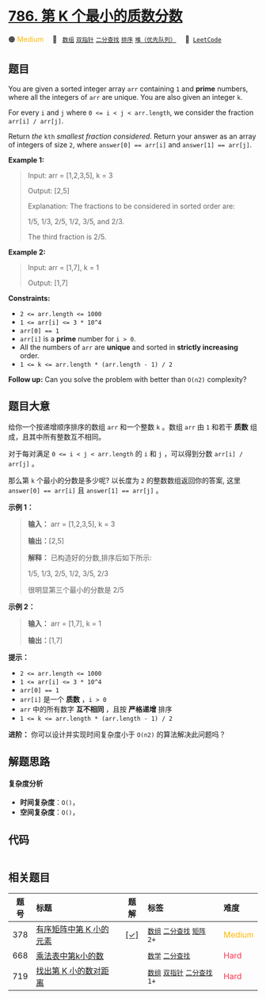 # [786. 第 K 个最小的质数分数](https://leetcode.com/problems/k-th-smallest-prime-fraction)

🟠 <font color=#ffb800>Medium</font>&emsp; 🔖&ensp; [`数组`](/tag/array.md) [`双指针`](/tag/two-pointers.md) [`二分查找`](/tag/binary-search.md) [`排序`](/tag/sorting.md) [`堆（优先队列）`](/tag/heap-priority-queue.md)&emsp; 🔗&ensp;[`LeetCode`](https://leetcode.com/problems/k-th-smallest-prime-fraction)

## 题目

You are given a sorted integer array `arr` containing `1` and **prime**
numbers, where all the integers of `arr` are unique. You are also given an
integer `k`.

For every `i` and `j` where `0 <= i < j < arr.length`, we consider the
fraction `arr[i] / arr[j]`.

Return _the_ `kth` _smallest fraction considered_. Return your answer as an
array of integers of size `2`, where `answer[0] == arr[i]` and `answer[1] ==
arr[j]`.



**Example 1:**

> Input: arr = [1,2,3,5], k = 3
> 
> Output: [2,5]
> 
> Explanation: The fractions to be considered in sorted order are:
> 
> 1/5, 1/3, 2/5, 1/2, 3/5, and 2/3.
> 
> The third fraction is 2/5.

**Example 2:**

> Input: arr = [1,7], k = 1
> 
> Output: [1,7]

**Constraints:**

  * `2 <= arr.length <= 1000`
  * `1 <= arr[i] <= 3 * 10^4`
  * `arr[0] == 1`
  * `arr[i]` is a **prime** number for `i > 0`.
  * All the numbers of `arr` are **unique** and sorted in **strictly increasing** order.
  * `1 <= k <= arr.length * (arr.length - 1) / 2`



**Follow up:** Can you solve the problem with better than `O(n2)` complexity?


## 题目大意

给你一个按递增顺序排序的数组 `arr` 和一个整数 `k` 。数组 `arr` 由 `1` 和若干 **质数** 组成，且其中所有整数互不相同。

对于每对满足 `0 <= i < j < arr.length` 的 `i` 和 `j` ，可以得到分数 `arr[i] / arr[j]` 。

那么第 `k` 个最小的分数是多少呢?  以长度为 `2` 的整数数组返回你的答案, 这里 `answer[0] == arr[i]` 且
`answer[1] == arr[j]` 。



**示例 1：**

> 
> 
> 
> 
> 
> **输入：** arr = [1,2,3,5], k = 3
> 
> **输出：**[2,5]
> 
> **解释：** 已构造好的分数,排序后如下所示: 
> 
> 1/5, 1/3, 2/5, 1/2, 3/5, 2/3
> 
> 很明显第三个最小的分数是 2/5
> 
> 

**示例 2：**

> 
> 
> 
> 
> 
> **输入：** arr = [1,7], k = 1
> 
> **输出：**[1,7]
> 
> 



**提示：**

  * `2 <= arr.length <= 1000`
  * `1 <= arr[i] <= 3 * 10^4`
  * `arr[0] == 1`
  * `arr[i]` 是一个 **质数** ，`i > 0`
  * `arr` 中的所有数字 **互不相同** ，且按 **严格递增** 排序
  * `1 <= k <= arr.length * (arr.length - 1) / 2`



**进阶：** 你可以设计并实现时间复杂度小于 `O(n2)` 的算法解决此问题吗？


## 解题思路

#### 复杂度分析

- **时间复杂度**：`O()`，
- **空间复杂度**：`O()`，

## 代码

```javascript

```

## 相关题目

<!-- prettier-ignore -->
| 题号 | 标题 | 题解 | 标签 | 难度 |
| :------: | :------ | :------: | :------ | :------ |
| 378 | [有序矩阵中第 K 小的元素](https://leetcode.com/problems/kth-smallest-element-in-a-sorted-matrix) | [[✓]](/problem/0378.md) |  [`数组`](/tag/array.md) [`二分查找`](/tag/binary-search.md) [`矩阵`](/tag/matrix.md) `2+` | <font color=#ffb800>Medium</font> |
| 668 | [乘法表中第k小的数](https://leetcode.com/problems/kth-smallest-number-in-multiplication-table) |  |  [`数学`](/tag/math.md) [`二分查找`](/tag/binary-search.md) | <font color=#ff334b>Hard</font> |
| 719 | [找出第 K 小的数对距离](https://leetcode.com/problems/find-k-th-smallest-pair-distance) |  |  [`数组`](/tag/array.md) [`双指针`](/tag/two-pointers.md) [`二分查找`](/tag/binary-search.md) `1+` | <font color=#ff334b>Hard</font> |
